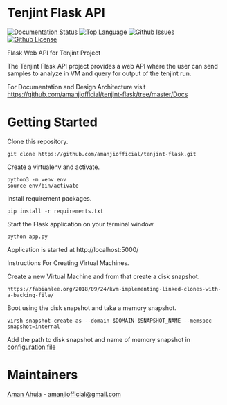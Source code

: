 # Tenjint Flask API

[![Documentation Status](https://readthedocs.org/projects/ansicolortags/badge/?version=latest)](https://github.com/amanjiofficial/tenjint-flask/tree/master/Docs)
[![Top Language](https://img.shields.io/github/languages/top/amanjiofficial/tenjint-flask)]()
[![Github Issues](https://img.shields.io/github/issues/amanjiofficial/tenjint-flask)](https://github.com/amanjiofficial/tenjint-flask/issues)
[![Github License](https://img.shields.io/github/license/amanjiofficial/tenjint-flask)](https://github.com/amanjiofficial/tenjint-flask/blob/master/LICENSE)

Flask Web API for Tenjint Project

The Tenjint Flask API project provides a web API where the user can send samples to analyze in VM and query for output of the tenjint run.

For Documentation and Design Architecture visit https://github.com/amanjiofficial/tenjint-flask/tree/master/Docs

# Getting Started

Clone this repository.

    git clone https://github.com/amanjiofficial/tenjint-flask.git

Create a virtualenv and activate.

    python3 -m venv env
    source env/bin/activate

Install requirement packages.

    pip install -r requirements.txt

Start the Flask application on your terminal window.

    python app.py

Application is started at http://localhost:5000/

Instructions For Creating Virtual Machines.

Create a new Virtual Machine and from that create a disk snapshot.

    https://fabianlee.org/2018/09/24/kvm-implementing-linked-clones-with-a-backing-file/

Boot using the disk snapshot and take a memory snapshot.

    virsh snapshot-create-as --domain $DOMAIN $SNAPSHOT_NAME --memspec snapshot=internal

Add the path to disk snapshot and name of memory snapshot in [configuration file](https://github.com/amanjiofficial/tenjint-flask/blob/master/config.py)

# Maintainers

[Aman Ahuja](https://github.com/amanjiofficial)  - amanjiofficial@gmail.com